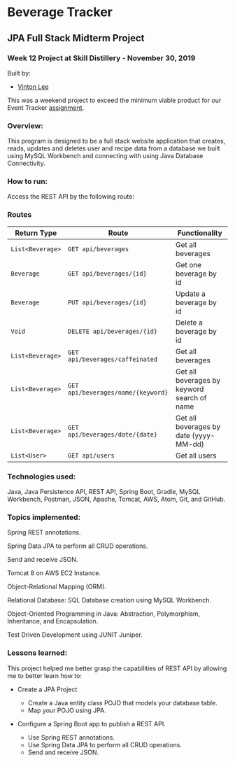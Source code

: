 # Beverage Tracker

## JPA Full Stack Midterm Project

### Week 12 Project at Skill Distillery - November 30, 2019

Built by:
* [Vinton Lee](https://github.com/vintonl)

This was a weekend project to exceed the minimum viable product for our Event Tracker [assignment](https://github.com/vintonl/EventTrackerProject/blob/master/Assignment.md).

### Overview:

This program is designed to be a full stack website application that creates, reads, updates and deletes user and recipe data from a database we built using MySQL Workbench and connecting with using Java Database Connectivity.

### How to run:

Access the REST API by the following route:

### Routes

| Return Type    | Route                 | Functionality            |
|----------------|-----------------------|--------------------------|
| `List<Beverage>` |`GET api/beverages`| Get all beverages   |
| `Beverage`       |`GET api/beverages/{id}`| Get one beverage by id |
| `Beverage`       |`PUT api/beverages/{id}`| Update a beverage by id|
| `Void`       |`DELETE api/beverages/{id}`| Delete a beverage by id|
| `List<Beverage>` |`GET api/beverages/caffeinated`| Get all beverages   |
| `List<Beverage>` |`GET api/beverages/name/{keyword}`| Get all beverages by keyword search of name   |
| `List<Beverage>` |`GET api/beverages/date/{date}`| Get all beverages by date (yyyy-MM-dd)   |
| `List<User>` |`GET api/users`| Get all users   |

### Technologies used:

Java, Java Persistence API, REST API, Spring Boot, Gradle, MySQL Workbench, Postman, JSON, Apache, Tomcat, AWS, Atom, Git, and GitHub.

### Topics implemented:

Spring REST annotations.

Spring Data JPA to perform all CRUD operations.

Send and receive JSON.

Tomcat 8 on AWS EC2 Instance.

Object-Relational Mapping (ORM).

Relational Database: SQL Database creation using MySQL Workbench.

Object-Oriented Programming in Java: Abstraction, Polymorphism, Inheritance, and Encapsulation.

Test Driven Development using JUNIT Juniper.

### Lessons learned:

This project helped me better grasp the capabilities of REST API by allowing me to better learn how to:
* Create a JPA Project
  * Create a Java entity class POJO that models your database table.
  * Map your POJO using JPA.

* Configure a Spring Boot app to publish a REST API.
  * Use Spring REST annotations.
  * Use Spring Data JPA to perform all CRUD operations.
  * Send and receive JSON.
